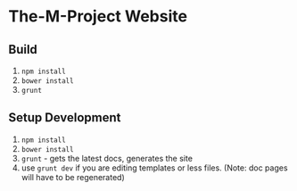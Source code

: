 The-M-Project Website
==========================


## Build

1. `npm install`
1. `bower install`
1. `grunt`


## Setup Development

1. `npm install`
1. `bower install`
1. `grunt` - gets the latest docs, generates the site
1. use ```grunt dev``` if you are editing templates or less files. (Note: doc pages will have to be regenerated)
